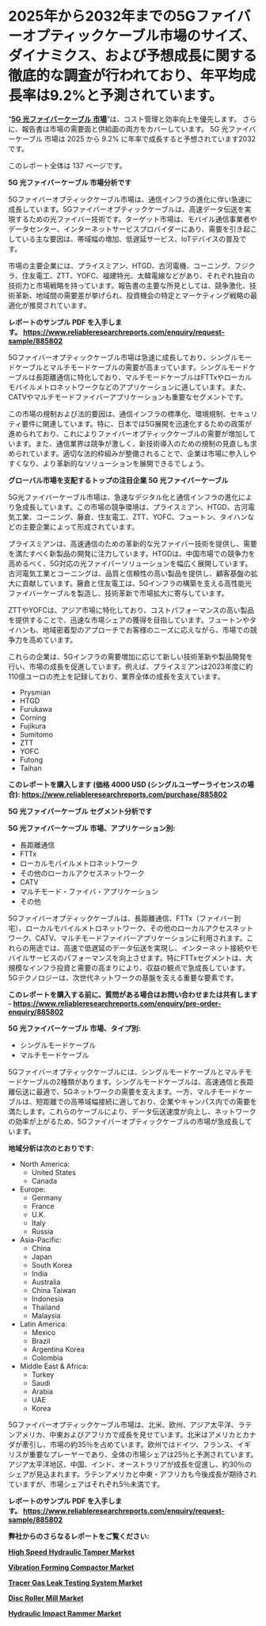 <p><h1>2025年から2032年までの5Gファイバーオプティックケーブル市場のサイズ、ダイナミクス、および予想成長に関する徹底的な調査が行われており、年平均成長率は9.2%と予測されています。</h1></p><p>&ldquo;<strong><a href="https://www.reliableresearchreports.com/5g-fiber-optic-cables-r885802?utm_campaign=107&utm_medium=9&utm_source=Github&utm_content=ia&utm_term=12042025&utm_id=5g-fiber-optic-cables">5G 光ファイバーケーブル 市場</a></strong>&rdquo;は、コスト管理と効率向上を優先します。 さらに、報告書は市場の需要面と供給面の両方をカバーしています。 5G 光ファイバーケーブル 市場は 2025 から 9.2% に年率で成長すると予想されています2032 です。</p>
<p>このレポート全体は 137 ページです。</p>
<p><strong>5G 光ファイバーケーブル 市場分析です</strong></p>
<p><p>5Gファイバーオプティックケーブル市場は、通信インフラの進化に伴い急速に成長しています。5Gファイバーオプティックケーブルは、高速データ伝送を実現するための光ファイバー技術です。ターゲット市場は、モバイル通信事業者やデータセンター、インターネットサービスプロバイダーにあり、需要を引き起こしている主な要因は、帯域幅の増加、低遅延サービス、IoTデバイスの普及です。</p><p>市場の主要企業には、プライスミアン、HTGD、古河電機、コーニング、フジクラ、住友電工、ZTT、YOFC、福建特光、太韓電線などがあり、それぞれ独自の技術力と市場戦略を持っています。報告書の主要な所見としては、競争激化、技術革新、地域間の需要差が挙げられ、投資機会の特定とマーケティング戦略の最適化が推奨されています。</p></p>
<p><strong>レポートのサンプル PDF を入手します。&nbsp;<a href="https://www.reliableresearchreports.com/enquiry/request-sample/885802?utm_campaign=107&utm_medium=9&utm_source=Github&utm_content=ia&utm_term=12042025&utm_id=5g-fiber-optic-cables">https://www.reliableresearchreports.com/enquiry/request-sample/885802</a></strong></p>
<p><p>5Gファイバーオプティックケーブル市場は急速に成長しており、シングルモードケーブルとマルチモードケーブルの需要が高まっています。シングルモードケーブルは長距離通信に特化しており、マルチモードケーブルはFTTxやローカルモバイルメトロネットワークなどのアプリケーションに適しています。また、CATVやマルチモードファイバーアプリケーションも重要なセグメントです。</p><p>この市場の規制および法的要因は、通信インフラの標準化、環境規制、セキュリティ要件に関連しています。特に、日本では5G展開を迅速化するための政策が進められており、これによりファイバーオプティックケーブルの需要が増加しています。また、通信業界は競争が激しく、新技術導入のための規制の見直しも求められています。適切な法的枠組みが整備されることで、企業は市場に参入しやすくなり、より革新的なソリューションを展開できるでしょう。</p></p>
<p><strong>グローバル市場を支配するトップの注目企業 5G 光ファイバーケーブル</strong></p>
<p><p>5G光ファイバーケーブル市場は、急速なデジタル化と通信インフラの進化により急成長しています。この市場の競争環境は、プライスミアン、HTGD、古河電気工業、コーニング、藤倉、住友電工、ZTT、YOFC、フュートン、タイハンなどの主要企業によって形成されています。</p><p>プライスミアンは、高速通信のための革新的な光ファイバー技術を提供し、需要を満たすべく新製品の開発に注力しています。HTGDは、中国市場での競争力を高めるべく、5G対応の光ファイバーソリューションを幅広く展開しています。古河電気工業とコーニングは、品質と信頼性の高い製品を提供し、顧客基盤の拡大に貢献しています。藤倉と住友電工は、5Gインフラの構築を支える高性能光ファイバーケーブルを製造し、技術革新で市場拡大に寄与しています。</p><p>ZTTやYOFCは、アジア市場に特化しており、コストパフォーマンスの高い製品を提供することで、迅速な市場シェアの獲得を目指しています。フュートンやタイハンも、地域密着型のアプローチでお客様のニーズに応えながら、市場での競争力を高めています。</p><p>これらの企業は、5Gインフラの需要増加に応じて新しい技術革新や製品開発を行い、市場の成長を促進しています。例えば、プライスミアンは2023年度に約110億ユーロの売上を記録しており、業界全体の成長を支えています。</p></p>
<p><ul><li>Prysmian</li><li>HTGD</li><li>Furukawa</li><li>Corning</li><li>Fujikura</li><li>Sumitomo</li><li>ZTT</li><li>YOFC</li><li>Futong</li><li>Taihan</li></ul></p>
<p><strong>このレポートを購入します (価格 4000 USD (シングルユーザーライセンスの場合):&nbsp;<a href="https://www.reliableresearchreports.com/purchase/885802?utm_campaign=107&utm_medium=9&utm_source=Github&utm_content=ia&utm_term=12042025&utm_id=5g-fiber-optic-cables">https://www.reliableresearchreports.com/purchase/885802</a></strong></p>
<p><strong>5G 光ファイバーケーブル セグメント分析です</strong></p>
<p><strong>5G 光ファイバーケーブル 市場、アプリケーション別:</strong></p>
<p><ul><li>長距離通信</li><li>FTTx</li><li>ローカルモバイルメトロネットワーク</li><li>その他のローカルアクセスネットワーク</li><li>CATV</li><li>マルチモード・ファイバ・アプリケーション</li><li>その他</li></ul></p>
<p><p>5Gファイバーオプティックケーブルは、長距離通信、FTTx（ファイバー到宅）、ローカルモバイルメトロネットワーク、その他のローカルアクセスネットワーク、CATV、マルチモードファイバーアプリケーションに利用されます。これらの用途では、高速で低遅延のデータ伝送を実現し、インターネット接続やモバイルサービスのパフォーマンスを向上させます。特にFTTxセグメントは、大規模なインフラ投資と需要の高まりにより、収益の観点で急成長しています。5Gテクノロジーは、次世代ネットワークの基盤を支える重要な要素です。</p></p>
<p><strong>このレポートを購入する前に、質問がある場合はお問い合わせまたは共有します - <a href="https://www.reliableresearchreports.com/enquiry/pre-order-enquiry/885802?utm_campaign=107&utm_medium=9&utm_source=Github&utm_content=ia&utm_term=12042025&utm_id=5g-fiber-optic-cables">https://www.reliableresearchreports.com/enquiry/pre-order-enquiry/885802</a></strong></p>
<p><strong>5G 光ファイバーケーブル 市場、タイプ別:</strong></p>
<p><ul><li>シングルモードケーブル</li><li>マルチモードケーブル</li></ul></p>
<p><p>5Gファイバーオプティックケーブルには、シングルモードケーブルとマルチモードケーブルの2種類があります。シングルモードケーブルは、高速通信と長距離伝送に最適で、5Gネットワークの需要を支えます。一方、マルチモードケーブルは、短距離での高帯域幅接続に適しており、企業やキャンパス内での需要を満たします。これらのケーブルにより、データ伝送速度が向上し、ネットワークの効率が上がるため、5Gファイバーオプティックケーブルの市場が急成長しています。</p></p>
<p><strong>地域分析は次のとおりです:</strong></p>
<p><ul>
    <li>
        North America:
        <ul>
            <li>United States</li>
            <li>Canada</li>
        </ul>
    </li>
    <li>
        Europe:
        <ul>
            <li>Germany</li>
            <li>France</li>
            <li>U.K.</li>
            <li>Italy</li>
            <li>Russia</li>
        </ul>
    </li>
    <li>
        Asia-Pacific:
        <ul>
            <li>China</li>
            <li>Japan</li>
            <li>South Korea</li>
            <li>India</li>
            <li>Australia</li>
            <li>China Taiwan</li>
            <li>Indonesia</li>
            <li>Thailand</li>
            <li>Malaysia</li>
        </ul>
    </li>
    <li>
        Latin America:
        <ul>
            <li>Mexico</li>
            <li>Brazil</li>
            <li>Argentina Korea</li>
            <li>Colombia</li>
        </ul>
    </li>
    <li>
        Middle East & Africa:
        <ul>
            <li>Turkey</li>
            <li>Saudi</li>
            <li>Arabia</li>
            <li>UAE</li>
            <li>Korea</li>
        </ul>
    </li>
    </ul></p>
<p><p>5Gファイバーオプティックケーブル市場は、北米、欧州、アジア太平洋、ラテンアメリカ、中東およびアフリカで成長を見せています。北米はアメリカとカナダが牽引し、市場の約35％を占めています。欧州ではドイツ、フランス、イギリスが重要なプレーヤーであり、全体の市場シェアは25％と予測されています。アジア太平洋地区、中国、インド、オーストラリアが成長を促進し、約30％のシェアが見込まれます。ラテンアメリカと中東・アフリカも今後成長が期待されていますが、市場シェアはそれぞれ5％未満です。</p></p>
<p><strong>レポートのサンプル PDF を入手します。&nbsp;<a href="https://www.reliableresearchreports.com/enquiry/request-sample/885802?utm_campaign=107&utm_medium=9&utm_source=Github&utm_content=ia&utm_term=12042025&utm_id=5g-fiber-optic-cables">https://www.reliableresearchreports.com/enquiry/request-sample/885802</a></strong></p>
<p><strong></strong></p>
<p><strong></strong></p>
<p><strong></strong></p>
<p><strong></strong></p>
<p><strong>弊社からのさらなるレポートをご覧ください:</strong></p>
<p><strong><p><a href="https://github.com/milievkulov/Market-Research-Report-List-1/blob/main/high-speed-hydraulic-tamper-market.md?utm_campaign=107&utm_medium=9&utm_source=Github&utm_content=ia&utm_term=12042025&utm_id=5g-fiber-optic-cables">High Speed Hydraulic Tamper Market</a></p><p><a href="https://github.com/enieyfabius/Market-Research-Report-List-1/blob/main/vibration-forming-compactor-market.md?utm_campaign=107&utm_medium=9&utm_source=Github&utm_content=ia&utm_term=12042025&utm_id=5g-fiber-optic-cables">Vibration Forming Compactor Market</a></p><p><a href="https://github.com/semenbobbaxu/Market-Research-Report-List-1/blob/main/tracer-gas-leak-testing-system-market.md?utm_campaign=107&utm_medium=9&utm_source=Github&utm_content=ia&utm_term=12042025&utm_id=5g-fiber-optic-cables">Tracer Gas Leak Testing System Market</a></p><p><a href="https://github.com/roffefaith6l/Market-Research-Report-List-1/blob/main/disc-roller-mill-market.md?utm_campaign=107&utm_medium=9&utm_source=Github&utm_content=ia&utm_term=12042025&utm_id=5g-fiber-optic-cables">Disc Roller Mill Market</a></p><p><a href="https://github.com/erkidrhoy/Market-Research-Report-List-1/blob/main/hydraulic-impact-rammer-market.md?utm_campaign=107&utm_medium=9&utm_source=Github&utm_content=ia&utm_term=12042025&utm_id=5g-fiber-optic-cables">Hydraulic Impact Rammer Market</a></p></strong></p>